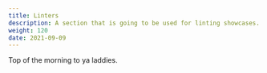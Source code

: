 ```yaml
---
title: Linters
description: A section that is going to be used for linting showcases.
weight: 120
date: 2021-09-09
---
```

Top of the morning to ya laddies.
